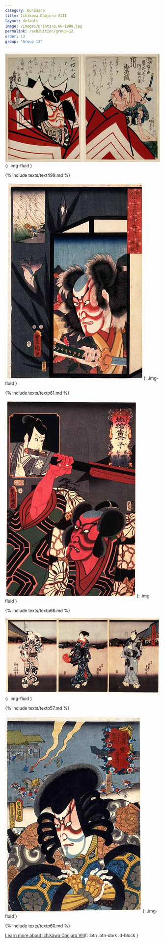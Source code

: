 ```yaml
---
category: Kunisada
title: Ichikawa Danjuro VIII
layout: default
image: /images/prints/p.66-1999.jpg
permalink: /exhibition/group-12
order: 13
group: "Group 12"
---
```

![Kunisada Loan ](/images/prints/kunisada_loan_499.jpg){: .img-fluid }

{% include texts/text499.md %}

![Kunisada image](/images/prints/p.61-1999.jpg){: .img-fluid }

{% include texts/textp61.md %}

![Kunisada image](/images/prints/p.66-1999.jpg){: .img-fluid }

{% include texts/textp66.md %}

![Kunisada Image](/images/prints/p.57-1999.jpg){: .img-fluid }

{% include texts/textp57.md %}

![Kunisada Image](/images/prints/p.60-1999.jpg){: .img-fluid }

{% include texts/textp60.md %}

[Learn more about Ichikawa Danjuro VIII](/context/textN){: .btn .btn-dark .d-block }
